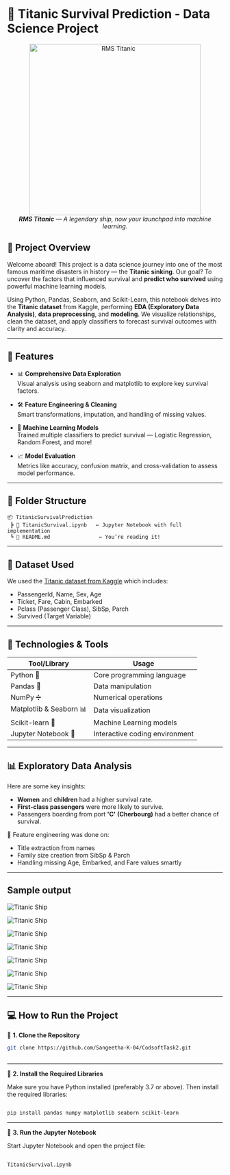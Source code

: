 # 🚢 Titanic Survival Prediction - Data Science Project

<p align="center">
  <img src="https://github.com/Sangeetha-K-04/CodsoftTask2/blob/main/RMS_Titanic_3.jpg?raw=true" alt="RMS Titanic" width="400">
  <br>
  <i><b>RMS Titanic</b> — A legendary ship, now your launchpad into machine learning.</i>
</p>


## 🌟 Project Overview

Welcome aboard! This project is a data science journey into one of the most famous maritime disasters in history — the **Titanic sinking**. Our goal? To uncover the factors that influenced survival and **predict who survived** using powerful machine learning models.

Using Python, Pandas, Seaborn, and Scikit-Learn, this notebook delves into the **Titanic dataset** from Kaggle, performing **EDA (Exploratory Data Analysis)**, **data preprocessing**, and **modeling**. We visualize relationships, clean the dataset, and apply classifiers to forecast survival outcomes with clarity and accuracy.

---

## 🚀 Features

- 📊 **Comprehensive Data Exploration**  
  Visual analysis using seaborn and matplotlib to explore key survival factors.

- 🛠️ **Feature Engineering & Cleaning**  
  Smart transformations, imputation, and handling of missing values.

- 🧠 **Machine Learning Models**  
  Trained multiple classifiers to predict survival — Logistic Regression, Random Forest, and more!

- 📈 **Model Evaluation**  
  Metrics like accuracy, confusion matrix, and cross-validation to assess model performance.

---

## 📁 Folder Structure

```plaintext
📦 TitanicSurvivalPrediction
 ┣ 📜 TitanicSurvival.ipynb   ← Jupyter Notebook with full implementation
 ┗ 📄 README.md                ← You’re reading it!
```

---

## 📁 Dataset Used

We used the [Titanic dataset from Kaggle](https://www.kaggle.com/competitions/titanic) which includes:

- PassengerId, Name, Sex, Age
- Ticket, Fare, Cabin, Embarked
- Pclass (Passenger Class), SibSp, Parch
- Survived (Target Variable)

---
 ## 🧪 Technologies & Tools

| Tool/Library     | Usage                        |
|------------------|------------------------------|
| Python 🐍        | Core programming language     |
| Pandas 🧾         | Data manipulation             |
| NumPy ➗          | Numerical operations          |
| Matplotlib & Seaborn 📊 | Data visualization     |
| Scikit-learn 🤖   | Machine Learning models       |
| Jupyter Notebook 📓 | Interactive coding environment |

---

## 📊 Exploratory Data Analysis

Here are some key insights:

- **Women** and **children** had a higher survival rate.
- **First-class passengers** were more likely to survive.
- Passengers boarding from port **'C' (Cherbourg)** had a better chance of survival.

🧠 Feature engineering was done on:
- Title extraction from names
- Family size creation from SibSp & Parch
- Handling missing Age, Embarked, and Fare values smartly

---

## Sample output 
![Titanic Ship](https://github.com/Sangeetha-K-04/CodsoftTask2/blob/main/titanic1.png?raw=true)


![Titanic Ship](https://github.com/Sangeetha-K-04/CodsoftTask2/blob/main/titanic2.png?raw=true)


![Titanic Ship](https://github.com/Sangeetha-K-04/CodsoftTask2/blob/main/titanic3.png?raw=true)


![Titanic Ship](https://github.com/Sangeetha-K-04/CodsoftTask2/blob/main/titanic4.png?raw=true)


![Titanic Ship](https://github.com/Sangeetha-K-04/CodsoftTask2/blob/main/titanic5.png?raw=true)


![Titanic Ship](https://github.com/Sangeetha-K-04/CodsoftTask2/blob/main/titanic6.png?raw=true)


![Titanic Ship](https://github.com/Sangeetha-K-04/CodsoftTask2/blob/main/titanic7.png?raw=true)


---

## 💻 How to Run the Project

🔹 **1. Clone the Repository**

```bash
git clone https://github.com/Sangeetha-K-04/CodsoftTask2.git
 
```
---
🔹 **2. Install the Required Libraries**

Make sure you have Python installed (preferably 3.7 or above). Then install the required libraries:

```bash

pip install pandas numpy matplotlib seaborn scikit-learn
```
---
🔹 **3. Run the Jupyter Notebook**

Start Jupyter Notebook and open the project file:

```bash
 
TitanicSurvival.ipynb
```




